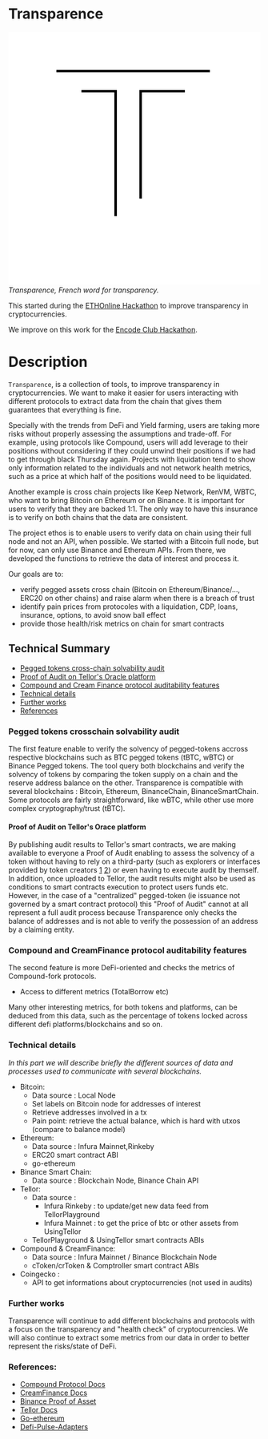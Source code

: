 # Transparence
![](images/logo.png)
*Transparence, French word for transparency.*

This started during the [ETHOnline Hackathon](https://ethonline.org/) to improve transparency in cryptocurrencies.

We improve on this work for the [Encode Club Hackathon](https://hack.encode.club/).

# Description

`Transparence`, is a collection of tools, to improve transparency in cryptocurrencies. We want to make it easier for users interacting with different protocols to extract data from the chain that gives them guarantees that everything is fine.

Specially with the trends from DeFi and Yield farming, users are taking more risks without properly assessing the assumptions and trade-off. For example, using protocols like Compound, users will add leverage to their positions without considering if they could unwind their positions if we had to get through black Thursday again. Projects with liquidation tend to show only information related to the individuals and not network health metrics, such as a price at which half of the positions would need to be liquidated.

Another example is cross chain projects like Keep Network, RenVM, WBTC, who want to bring Bitcoin on Ethereum or on Binance. It is important for users to verify that they are backed 1:1. The only way to have this insurance is to verify on both chains that the data are consistent.


The project ethos is to enable users to verify data on chain using their full node and not an API, when possible. We started with a Bitcoin full node, but for now, can only use Binance and Ethereum APIs. 
From there, we developed the functions to retrieve the data of interest and process it.

Our goals are to:
* verify pegged assets cross chain (Bitcoin on Ethereum/Binance/..., ERC20 on other chains) and raise alarm when there is a breach of trust
* identify pain prices from protocoles with a liquidation, CDP, loans, insurance, options,  to avoid snow ball effect
* provide those health/risk metrics on chain for smart contracts

## Technical Summary 
- [Pegged tokens cross-chain solvability audit](https://github.com/cryptohazard/transparence/tree/refactoring#pegged-tokens-crosschain-solvability-audit)
- [Proof of Audit on Tellor's Oracle platform](https://github.com/cryptohazard/transparence/tree/refactoring#proof-of-audit-on-tellors-orace-platform)
- [Compound and Cream Finance protocol auditability features](https://github.com/cryptohazard/transparence/tree/refactoring#compound-and-creamfinance-protocol-auditability-features)
- [Technical details](https://github.com/cryptohazard/transparence/tree/refactoring#technical-details)
- [Further works](https://github.com/cryptohazard/transparence/tree/refactoring#further-works)
- [References](https://github.com/cryptohazard/transparence/tree/refactoring#references)

### Pegged tokens crosschain solvability audit
The first feature enable to verify the solvency of pegged-tokens accross respective blockchains such as BTC pegged tokens (tBTC, wBTC) or Binance Pegged tokens. The tool query both blockchains and verify the solvency of tokens by comparing the token supply on a chain and the reserve address balance on the other. Transparence is compatible with several blockchains : Bitcoin, Ethereum, BinanceChain, BinanceSmartChain. Some protocols are fairly straightforward, like wBTC, while other use more complex cryptography/trust (tBTC).

#### Proof of Audit on Tellor's Orace platform 
By publishing audit results to Tellor's smart contracts, we are making available to everyone a Proof of Audit enabling to assess the solvency of a token without having to rely on a third-party (such as explorers or interfaces provided by token creators [1](https://wbtc.network/dashboard/audit) [2](https://www.binance.org/en/assets-proof)) or even having to execute audit by themself. In addition, once uploaded to Tellor, the audit results might also be used as conditions to smart contracts execution to protect users funds etc. However, in the case of a "centralized" pegged-token (ie issuance not governed by a smart contract protocol) this "Proof of Audit" cannot at all represent a full audit process because Transparence only checks the balance of addresses and is not able to verify the possession of an address by a claiming entity.


### Compound and CreamFinance protocol auditability features
The second feature is more DeFi-oriented and checks the metrics of Compound-fork protocols.
- Access to different metrics (TotalBorrow etc)

Many other interesting metrics, for both tokens and platforms, can be deduced from this data, such as the percentage of tokens locked across different defi platforms/blockchains and so on.


### Technical details
*In this part we will describe briefly the different sources of data and processes used to communicate with several blockchains.*

- Bitcoin:
    -  Data source : Local Node
    -  Set labels on Bitcoin node for addresses of interest
    -  Retrieve addresses involved in a tx
    -  Pain point: retrieve the actual balance, which is hard with utxos (compare to balance model)
- Ethereum:
    - Data source : Infura Mainnet,Rinkeby
    - ERC20 smart contract ABI
    - go-ethereum
- Binance Smart Chain:
    - Data source : Blockchain Node, Binance Chain API
- Tellor:
    - Data source : 
        - Infura Rinkeby : to update/get new data feed from TellorPlayground
        - Infura Mainnet : to get the price of btc or other assets from UsingTellor
    - TellorPlayground & UsingTellor smart contracts ABIs
- Compound & CreamFinance:
    - Data source : Infura Mainnet / Binance Blockchain Node
    - cToken/crToken & Comptroller smart contract ABIs
- Coingecko :
    - API to get informations about cryptocurrencies (not used in audits)

### Further works
Transparence will continue to add different blockchains and protocols with a focus on the transparency and "health check" of cryptocurrencies. We will also continue to extract some metrics from our data in order to better represent the risks/state of DeFi.

### References:
- [Compound Protocol Docs](https://compound.finance/docs)
- [CreamFinance Docs](https://docs.cream.finance/)
- [Binance Proof of Asset](https://www.binance.org/en/assets-proof)
- [Tellor Docs](https://docs.tellor.io/tellor/)
- [Go-ethereum](https://github.com/ethereum/go-ethereum)
- [Defi-Pulse-Adapters](https://github.com/ConcourseOpen/DeFi-Pulse-Adapters)
